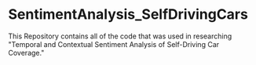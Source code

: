 # SentimentAnalysis_SelfDrivingCars
This Repository contains all of the code that was used in researching "Temporal and Contextual Sentiment Analysis of Self-Driving Car Coverage."

